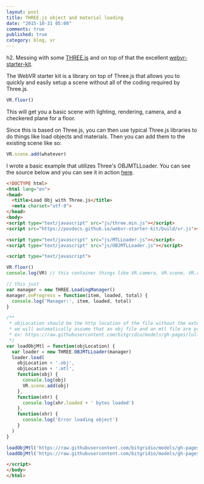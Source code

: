 ```yaml
---
layout: post
title: THREE.js object and material loading
date: "2015-10-31 05:00"
comments: true
published: true
category: blog, vr
---
```


h2. Messing with some [THREE.js]() and on top of that the excellent [webvr-starter-kit]().

The WebVR starter kit is a library on top of Three.js that allows you to quickly and easily setup a scene without all of the coding required by Three.js.

```js
VR.floor()
```

This will get you a basic scene with lighting, rendering, camera, and a checkered plane for a floor.

Since this is based on Three.js, you can then use typical Three.js libraries to do things like load objects and materials. Then you can add them to the existing scene like so:

```js
VR.scene.add(whatever)
```

I wrote a basic example that utilizes Three's OBJMTLLoader. You can see the source below and you can see it in action [here](http://jeradbitner.com/VR/load-obj.html).

```html
<!DOCTYPE html>
<html lang="en">
<head>
  <title>Load Obj with Three.js</title>
  <meta charset="utf-8">
</head>
<body>
<script type="text/javascript" src="js/three.min.js"></script>
<script src="https://povdocs.github.io/webvr-starter-kit/build/vr.js"></script>

<script type="text/javascript" src="js/MTLLoader.js"></script>
<script type="text/javascript" src="js/OBJMTLLoader.js"></script>

<script type="text/javascript">

VR.floor()
console.log(VR) // this container things like VR.camera, VR.scene, VR.renderer from THREE

// this just
var manager = new THREE.LoadingManager()
manager.onProgress = function(item, loaded, total) {
  console.log('Manager:', item, loaded, total)
}

/**
 * objLocation should be the http location of the file without the extension.
 * we will automatically assume that an obj file and an mtl file are present.
 * ex: https://raw.githubusercontent.com/bitgridio/models/gh-pages/lullabot/Body
 */
var loadObjMtl = function(objLocation) {
  var loader = new THREE.OBJMTLLoader(manager)
  loader.load(
    objLocation + '.obj',
    objLocation + '.mtl',
    function(obj) {
      console.log(obj)
      VR.scene.add(obj)
    },
    function(xhr) {
      console.log(xhr.loaded + ' bytes loaded')
    },
    function(xhr) {
      console.log('Error loading object')
    }
  )
}

loadObjMtl('https://raw.githubusercontent.com/bitgridio/models/gh-pages/lullabot/Body')
loadObjMtl('https://raw.githubusercontent.com/bitgridio/models/gh-pages/lullabot/Headd')

</script>
</body>
</html>
```